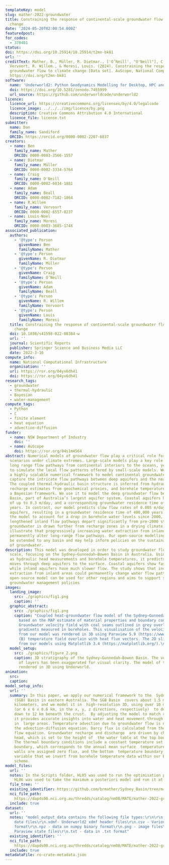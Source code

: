 ```yaml
---
templateKey: model
slug: mather-2022-groundwater
title: Constraining the response of continental-scale groundwater flow to climate
  change
date: '2024-05-20T02:00:54.000Z'
featuredpost:
for_codes:
  - 370401
status:
doi: https://doi.org/10.25914/10.25914/t2mn-bk81
url: ''
creditText: Mather, B., Müller, R. Dietmar., ['O’Neill', "O'Neill"], C., Beall, A.,
  Vervoort, R. Willem., & Moresi, Louis. (2024). Constraining the response of continental-scale
  groundwater flow to climate change [Data set]. AuScope, National Computational Infrastructure.
  https://doi.org/t2mn-bk81
software:
  name: 'Underworld2: Python Geodynamics Modelling for Desktop, HPC and Cloud'
  doi: https://doi.org/10.5281/zenodo.7455999
  url_source: https://github.com/underworldcode/underworld2
licence:
  licence_url: https://creativecommons.org/licenses/by/4.0/legalcode
  licence_image: ../../../img/licence/by.png
  description: Creative Commons Attribution 4.0 International
  licence_file: license.txt
submitter:
  name: Dan
  family_name: Sandiford
  ORCID: https://orcid.org/0000-0002-2207-6837
creators:
  - name: Ben
    family_name: Mather
    ORCID: 0000-0003-3566-1557
  - name: Dietmar
    family_name: Müller
    ORCID: 0000-0002-3334-5764
  - name: Craig
    family_name: O'Neill
    ORCID: 0000-0002-6034-1881
  - name: Adam
    family_name: Beall
    ORCID: 0000-0002-7182-1864
  - name: R.Willem
    family_name: Vervoort
    ORCID: 0000-0002-6557-0237
  - name: Louis-Noel
    family_name: Moresi
    ORCID: 0000-0003-3685-174X
associated_publication:
  authors:
    - '@type': Person
      givenName: Ben
      familyName: Mather
    - '@type': Person
      givenName: R. Dietmar
      familyName: Müller
    - '@type': Person
      givenName: Craig
      familyName: O’Neill
    - '@type': Person
      givenName: Adam
      familyName: Beall
    - '@type': Person
      givenName: R. Willem
      familyName: Vervoort
    - '@type': Person
      givenName: Louis
      familyName: Moresi
  title: Constraining the response of continental-scale groundwater flow to climate
    change
  doi: 10.1038/s41598-022-08384-w
  url: ''
  journal: Scientific Reports
  publisher: Springer Science and Business Media LLC
  date: 2022-3-16
compute_info:
  name: National Computational Infrastructure
  organisation: ''
  url: https://ror.org/04yx6dh41
  doi: https://ror.org/04yx6dh41
research_tags:
  - groundwater
  - thermal-hydraulic
  - Bayesian
  - water-management
compute_tags:
  - Python
  - C
  - finite element
  - heat equation
  - advection-diffusion
funder:
  - name: NSW Department of Industry
    doi: ''
  - name: AuScope
    doi: https://ror.org/04s1m4564
abstract: Numerical models of groundwater flow play a critical role for water management
  scenarios under climate extremes. Large-scale models play a key role in determining
  long range flow pathways from continental interiors to the oceans, yet struggle
  to simulate the local flow patterns offered by small-scale models. We have developed
  a highly scalable numerical framework to model continental groundwater flow which
  capture the intricate flow pathways between deep aquifers and the near-surface.
  The coupled thermal-hydraulic basin structure is inferred from hydraulic head measurements,
  recharge estimates from geochemical proxies, and borehole temperature data using
  a Bayesian framework. We use it to model the deep groundwater flow beneath the Sydney–Gunnedah–Bowen
  Basin, part of Australia’s largest aquifer system. Coastal aquifers have flow rates
  of up to 0.3 m/day, and a corresponding groundwater residence time of just 2,000
  years. In contrast, our model predicts slow flow rates of 0.005 m/day for inland
  aquifers, resulting in a groundwater residence time of 400,000 years. Perturbing
  the model to account for a drop in borehole water levels since 2000, we find that
  lengthened inland flow pathways depart significantly from pre-2000 streamlines as
  groundwater is drawn further from recharge zones in a drying climate. Our results
  illustrate that progressively increasing water extraction from inland aquifers may
  permanently alter long-range flow pathways. Our open-source modelling approach can
  be extended to any basin and may help inform policies on the sustainable management
  of groundwater.
description: This model was developed in order to study groundwater flow on a continental
  scale, focusing on the Sydney–Gunnedah–Bowen Basin in Australia. Using data such
  as hydraulic head measurements and borehole temperatures, it predicts how water
  moves through deep aquifers to the surface. Coastal aquifers show fast water flow,
  while inland aquifers have much slower flow. The study shows that increased water
  extraction from inland areas could permanently change water flow patterns. This
  open-source model can be used for other regions and aims to support sustainable
  groundwater management policies
images:
  landing_image:
    src: ./graphics/fig1.png
    caption: ''
  graphic_abstract:
    src: ./graphics/fig1.png
    caption: "Coupled heat-groundwater flow model of the Sydney–Gunnedah–Bowen Basin
      based on the MAP estimate of material properties and boundary conditions. (A)
      Groundwater velocity field with coal seams outlined in grey overlain with temperature
      gradients measured in boreholes. This visualisation of the velocity field obtained
      from our model was rendered in 3D using Paraview 5.9 (https://www.paraview.org/).
      (B) temperature field overlain with heat flux vectors. The 2D slice was generated
      from our models using Matplotlib 3.4 (https://matplotlib.org/).\n"
  model_setup:
    src: ./graphics/figure_2.png
    caption: 3D stratigraphy of the Sydney–Gunnedah–Bowen Basin. The vertical spacing
      of layers has been exaggerated for visual clarity. The model of the basin was
      rendered in 3D using Underworld.
animation:
  src:
  caption:
model_setup_info:
  url: ''
  summary: In this paper, we apply our numerical framework to the  Sydney–Gunnedah–Bowen
    (SGB) Basin in eastern Australia. The SGB Basin  covers about 1.5 million square
    kilometers, and we model it in  high-resolution 3D, using over 10 million cells
    (or 6 x 6 x 0.6 km, in the x, y, z directions, respectively)  to detail flow patterns
    down to 12 km beneath the crust.  By adjusting the model to match real-world data,
    it provides accurate insights into water and heat movement through deep aquifers
    in  large areas. Temperature advection due to groundwater flow is described  by
    the advection-diffusion equation. Darcy flux is calculated from the groundwater
    flow equation. Groundwater recharge and discharge  are driven by changes in hydraulic
    head, which is set to the height of  the water table at the top boundary surface.
    The thermal boundary conditions include a constant temperature set to  the top
    boundary, which corresponds to the annual mean surface  temperature. The side
    walls are assigned zero flux, and the bottom  temperature boundary is an unknown
    variable that we invert from borehole temperature data within our Bayesian optimization
    scheme.
model_files:
  url: ''
  notes: In the Scripts folder, HL05 was used to run the optimisation problem and
    HL06 was used to take the maximum a posteriori model and run it at high resolution.
  file_tree: ''
  existing_identifier: https://github.com/brmather/Sydney_Basin/tree/master
  nci_file_path:
    https://dapds00.nci.org.au/thredds/catalog/nm08/MATE/mather-2022-groundwater/catalog.html
  include: true
dataset:
  url: ''
  notes: "model_output_data contains the following file types:\r\n\r\n.h5 - Underworld2
    data files\r\n.xdmf- Underworld2 xdmf header files\r\n.csv - Various data in csv
    format\r\n.npz - data on numpy binary format\r\n.png - image files\r\n.pvsm -
    Paraview state files\r\n.txt - data in .txt format"
  existing_identifier: ''
  nci_file_path:
    https://dapds00.nci.org.au/thredds/catalog/nm08/MATE/mather-2022-groundwater/catalog.html
  include: true
metadataFile: ro-crate-metadata.json
---
```

